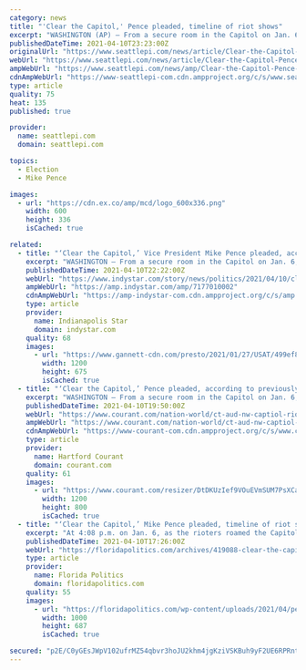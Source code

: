 ```yaml
---
category: news
title: "'Clear the Capitol,' Pence pleaded, timeline of riot shows"
excerpt: "WASHINGTON (AP) — From a secure room in the Capitol on Jan. 6, as rioters pummeled police and vandalized the building, Vice President Mike Pence tried to assert control. In an urgent phone call to the acting defense secretary, he issued a startling demand."
publishedDateTime: 2021-04-10T23:23:00Z
originalUrl: "https://www.seattlepi.com/news/article/Clear-the-Capitol-Pence-pleaded-timeline-16091267.php"
webUrl: "https://www.seattlepi.com/news/article/Clear-the-Capitol-Pence-pleaded-timeline-16091267.php"
ampWebUrl: "https://www.seattlepi.com/news/amp/Clear-the-Capitol-Pence-pleaded-timeline-16091267.php"
cdnAmpWebUrl: "https://www-seattlepi-com.cdn.ampproject.org/c/s/www.seattlepi.com/news/amp/Clear-the-Capitol-Pence-pleaded-timeline-16091267.php"
type: article
quality: 75
heat: 135
published: true

provider:
  name: seattlepi.com
  domain: seattlepi.com

topics:
  - Election
  - Mike Pence

images:
  - url: "https://cdn.ex.co/amp/mcd/logo_600x336.png"
    width: 600
    height: 336
    isCached: true

related:
  - title: "‘Clear the Capitol,’ Vice President Mike Pence pleaded, according to timeline of riot"
    excerpt: "WASHINGTON – From a secure room in the Capitol on Jan. 6, as rioters pummeled police and vandalized the building, Vice President Mike Pence tried to assert control. In an urgent phone call to the acting defense secretary, he issued a startling demand."
    publishedDateTime: 2021-04-10T22:22:00Z
    webUrl: "https://www.indystar.com/story/news/politics/2021/04/10/clear-capitol-mike-pence-pleaded-timeline-riot-shows/7177010002/"
    ampWebUrl: "https://amp.indystar.com/amp/7177010002"
    cdnAmpWebUrl: "https://amp-indystar-com.cdn.ampproject.org/c/s/amp.indystar.com/amp/7177010002"
    type: article
    provider:
      name: Indianapolis Star
      domain: indystar.com
    quality: 68
    images:
      - url: "https://www.gannett-cdn.com/presto/2021/01/27/USAT/499ef827-d18d-4c96-8c0a-130a4f771a96-AP_Capitol_Breach_The_Road_to_Riot.jpg?auto=webp&crop=4886,2748,x1,y0&format=pjpg&width=1200"
        width: 1200
        height: 675
        isCached: true
  - title: "‘Clear the Capitol,’ Pence pleaded, according to previously undisclosed document on January 6 riots"
    excerpt: "WASHINGTON — From a secure room in the Capitol on Jan. 6, as rioters pummeled police and vandalized the building, Vice President Mike Pence tried to assert control. In an urgent phone call to the acting defense secretary, he issued a startling demand."
    publishedDateTime: 2021-04-10T19:50:00Z
    webUrl: "https://www.courant.com/nation-world/ct-aud-nw-captiol-riots-timeline-20210410-c3cz7rqgdrdwpir55xypxo5eui-story.html"
    ampWebUrl: "https://www.courant.com/nation-world/ct-aud-nw-captiol-riots-timeline-20210410-c3cz7rqgdrdwpir55xypxo5eui-story.html?outputType=amp"
    cdnAmpWebUrl: "https://www-courant-com.cdn.ampproject.org/c/s/www.courant.com/nation-world/ct-aud-nw-captiol-riots-timeline-20210410-c3cz7rqgdrdwpir55xypxo5eui-story.html?outputType=amp"
    type: article
    provider:
      name: Hartford Courant
      domain: courant.com
    quality: 61
    images:
      - url: "https://www.courant.com/resizer/DtDKUzIef9VOuEVmSUM7PsXCa84=/1200x0/top/cloudfront-us-east-1.images.arcpublishing.com/tronc/TGP6LWCBZRVB6VSQ3Z2HIFVETI.aspx"
        width: 1200
        height: 800
        isCached: true
  - title: "‘Clear the Capitol,’ Mike Pence pleaded, timeline of riot shows"
    excerpt: "At 4:08 p.m. on Jan. 6, as the rioters roamed the Capitol and after they had menacingly called out for Pelosi and yelled for Pence to be hanged, the vice president was in a secure location ..."
    publishedDateTime: 2021-04-10T17:26:00Z
    webUrl: "https://floridapolitics.com/archives/419088-clear-the-capitol-mike-pence-pleaded-timeline-of-riot-shows/"
    type: article
    provider:
      name: Florida Politics
      domain: floridapolitics.com
    quality: 55
    images:
      - url: "https://floridapolitics.com/wp-content/uploads/2021/04/pence.jpeg"
        width: 1000
        height: 687
        isCached: true

secured: "p2E/C0yGEsJWpV102ufrMZ54qbvr3hoJU2khm4jgKziVSKBuh9yF2UE6RPRntCELQqWdaz/KbV7+2cGG0ZCyJOguapc11oP6LHfWWlLfVwLEyToH34NUTeEvJ35GZ5qQ5CxbLL97tnw0lI0iKvFcRzeWqP5EMysVCSTMOcNybElF1Lqg5FroD10XITrdAy2YuWbbPia0psH1lWxk4m+8UP4wBUcO3wn9SF2dqn3Ue0ITjfZtUtdiJoVPCoO/x5TiWsSEg17LhA+6HKlY/fqeM4wKtnCFHoMoRLYTWKUwys8rBwdKnWq7VU0U4HEFazlx5soMZ+qwuhaoecebZL5dM87dcc+0EkmNtDXO11wVfpI=;A6CI/P98Z6QhbjxbZOo/oA=="
---
```


